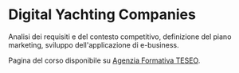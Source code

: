 # Digital Yachting Companies

Analisi dei requisiti e del contesto competitivo, definizione del piano marketing, sviluppo dell'applicazione di e-business.

Pagina del corso disponibile su [Agenzia Formativa TESEO](http://www.teseoagenzia.it/digital-yachting-companies.html).
